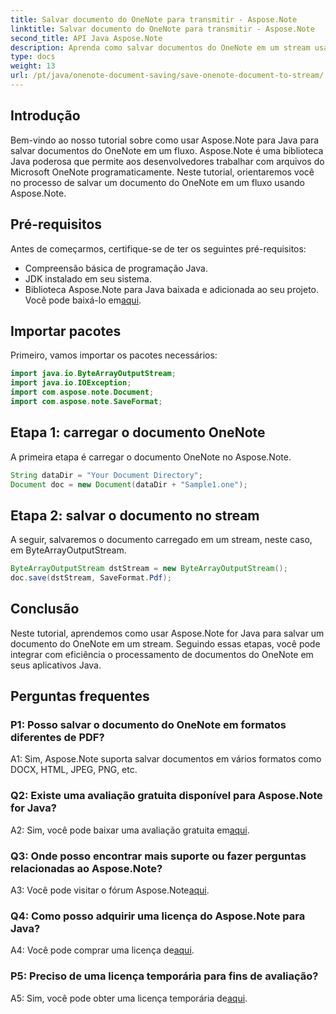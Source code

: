 ```yaml
---
title: Salvar documento do OneNote para transmitir - Aspose.Note
linktitle: Salvar documento do OneNote para transmitir - Aspose.Note
second_title: API Java Aspose.Note
description: Aprenda como salvar documentos do OneNote em um stream usando Aspose.Note para Java. Siga nosso tutorial passo a passo para integração eficiente em seus aplicativos Java.
type: docs
weight: 13
url: /pt/java/onenote-document-saving/save-onenote-document-to-stream/
---
```

## Introdução

Bem-vindo ao nosso tutorial sobre como usar Aspose.Note para Java para salvar documentos do OneNote em um fluxo. Aspose.Note é uma biblioteca Java poderosa que permite aos desenvolvedores trabalhar com arquivos do Microsoft OneNote programaticamente. Neste tutorial, orientaremos você no processo de salvar um documento do OneNote em um fluxo usando Aspose.Note.

## Pré-requisitos

Antes de começarmos, certifique-se de ter os seguintes pré-requisitos:

- Compreensão básica de programação Java.
- JDK instalado em seu sistema.
-  Biblioteca Aspose.Note para Java baixada e adicionada ao seu projeto. Você pode baixá-lo em[aqui](https://releases.aspose.com/note/java/).

## Importar pacotes

Primeiro, vamos importar os pacotes necessários:

```java
import java.io.ByteArrayOutputStream;
import java.io.IOException;
import com.aspose.note.Document;
import com.aspose.note.SaveFormat;
```

## Etapa 1: carregar o documento OneNote

A primeira etapa é carregar o documento OneNote no Aspose.Note.

```java
String dataDir = "Your Document Directory";
Document doc = new Document(dataDir + "Sample1.one");
```

## Etapa 2: salvar o documento no stream

A seguir, salvaremos o documento carregado em um stream, neste caso, em ByteArrayOutputStream.

```java
ByteArrayOutputStream dstStream = new ByteArrayOutputStream();
doc.save(dstStream, SaveFormat.Pdf);
```

## Conclusão

Neste tutorial, aprendemos como usar Aspose.Note for Java para salvar um documento do OneNote em um stream. Seguindo essas etapas, você pode integrar com eficiência o processamento de documentos do OneNote em seus aplicativos Java.

## Perguntas frequentes

### P1: Posso salvar o documento do OneNote em formatos diferentes de PDF?

A1: Sim, Aspose.Note suporta salvar documentos em vários formatos como DOCX, HTML, JPEG, PNG, etc. 

### Q2: Existe uma avaliação gratuita disponível para Aspose.Note for Java?

 A2: Sim, você pode baixar uma avaliação gratuita em[aqui](https://releases.aspose.com/).

### Q3: Onde posso encontrar mais suporte ou fazer perguntas relacionadas ao Aspose.Note?

 A3: Você pode visitar o fórum Aspose.Note[aqui](https://forum.aspose.com/c/note/28).

### Q4: Como posso adquirir uma licença do Aspose.Note para Java?

 A4: Você pode comprar uma licença de[aqui](https://purchase.aspose.com/buy).

### P5: Preciso de uma licença temporária para fins de avaliação?

 A5: Sim, você pode obter uma licença temporária de[aqui](https://purchase.aspose.com/temporary-license/).
